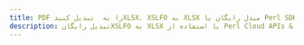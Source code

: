 ---title: PDF را به  تبدیل کنیدXLSX، XSLFO به XLSX مبدل رایگان یا Perl SDKdescription: تبدیل رایگانXSLFO به XLSX با استفاده از Perl Cloud APIs & SDK همچنین اسناد PDF را در Cloud ایجاد، ویرایش و رندر کنید.---